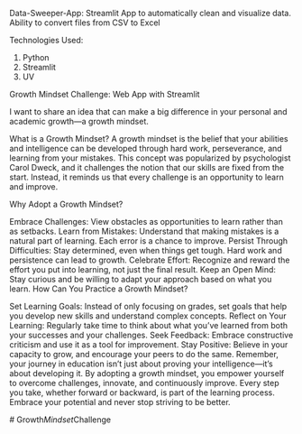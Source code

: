 Data-Sweeper-App:
Streamlit App to automatically clean and visualize data. Ability to convert files from CSV to Excel

Technologies Used:
1) Python
2) Streamlit
3) UV

Growth Mindset Challenge: Web App with Streamlit

I want to share an idea that can make a big difference in your personal and academic growth—a growth mindset.

What is a Growth Mindset?
A growth mindset is the belief that your abilities and intelligence can be developed through hard work, perseverance, and learning from your mistakes. This concept was popularized by psychologist Carol Dweck, and it challenges the notion that our skills are fixed from the start. Instead, it reminds us that every challenge is an opportunity to learn and improve.

Why Adopt a Growth Mindset?

Embrace Challenges: View obstacles as opportunities to learn rather than as setbacks.
Learn from Mistakes: Understand that making mistakes is a natural part of learning. Each error is a chance to improve.
Persist Through Difficulties: Stay determined, even when things get tough. Hard work and persistence can lead to growth.
Celebrate Effort: Recognize and reward the effort you put into learning, not just the final result.
Keep an Open Mind: Stay curious and be willing to adapt your approach based on what you learn.
How Can You Practice a Growth Mindset?

Set Learning Goals: Instead of only focusing on grades, set goals that help you develop new skills and understand complex concepts.
Reflect on Your Learning: Regularly take time to think about what you’ve learned from both your successes and your challenges.
Seek Feedback: Embrace constructive criticism and use it as a tool for improvement.
Stay Positive: Believe in your capacity to grow, and encourage your peers to do the same.
Remember, your journey in education isn’t just about proving your intelligence—it’s about developing it. By adopting a growth mindset, you empower yourself to overcome challenges, innovate, and continuously improve. Every step you take, whether forward or backward, is part of the learning process. Embrace your potential and never stop striving to be better.

#   G r o w t h _ M i n d s e t _ C h a l l e n g e 
 
 
